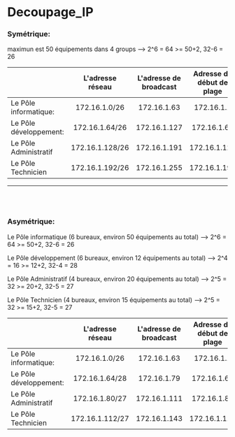 # Decoupage_IP  

### **Symétrique:**  
  
maximun est 50 équipements dans 4 groups --> 2^6 = 64 >= 50+2, 32-6 = 26  


|   | L'adresse réseau | L'adresse de broadcast |  Adresse de début de plage | Adresse de fin de plage |
| :----- | :----: | :----: | :----: | :----:  |
| Le Pôle informatique: | 172.16.1.0/26  | 172.16.1.63 |  172.16.1.1  |  172.16.1.62 |
| Le Pôle développement: | 172.16.1.64/26 | 172.16.1.127 | 172.16.1.65 |  172.16.1.126      |
| Le Pôle Administratif | 172.16.1.128/26 | 172.16.1.191      |   172.16.1.129     |  172.16.1.190      |
| Le Pôle Technicien | 172.16.1.192/26 | 172.16.1.255      |   172.16.1.193     |  172.16.1.254      |  
_ _ _   
<br></br>
### **Asymétrique:**  
  
Le Pôle informatique (6 bureaux, environ 50 équipements au total) --> 2^6 = 64 >= 50+2, 32-6 = 26  

Le Pôle développement (6 bureaux, environ 12 équipements au total) --> 2^4 = 16 >= 12+2, 32-4 = 28  

Le Pôle Administratif (4 bureaux, environ 20 équipements au total) --> 2^5 = 32 >= 20+2, 32-5 = 27

Le Pôle Technicien (4 bureaux, environ 15 équipements au total) --> 2^5 = 32 >= 15+2, 32-5 = 27  

|   | L'adresse réseau | L'adresse de broadcast |  Adresse de début de plage | Adresse de fin de plage |
| :----- | :----: | :----: | :----: | :----:  |
| Le Pôle informatique: | 172.16.1.0/26  | 172.16.1.63 |  172.16.1.1  |  172.16.1.62 |
| Le Pôle développement: | 172.16.1.64/28 | 172.16.1.79 | 172.16.1.65 |  172.16.1.78 |
| Le Pôle Administratif | 172.16.1.80/27 | 172.16.1.111|   172.16.1.81 |  172.16.1.110 |
| Le Pôle Technicien | 172.16.1.112/27 | 172.16.1.143 | 172.16.1.113 |  172.16.1.142 |